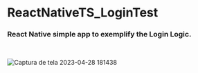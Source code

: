 # ReactNativeTS_LoginTest
<h3> React Native simple app to exemplify the Login Logic. </h2> <br/>

![Captura de tela 2023-04-28 181438](https://user-images.githubusercontent.com/115195952/235255496-f5a4e51b-56fe-4aee-af18-1ecc5580415f.png)

